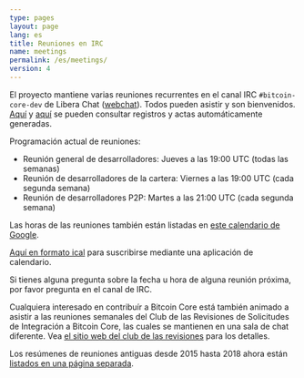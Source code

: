 ```yaml
---
type: pages
layout: page
lang: es
title: Reuniones en IRC
name: meetings
permalink: /es/meetings/
version: 4
---
```

El proyecto mantiene varias reuniones recurrentes en el canal IRC
`#bitcoin-core-dev` de Libera Chat ([webchat][bitcoin-core-dev-IRC-webchat]).
Todos pueden asistir y son bienvenidos.  [Aquí][meetbot] y [aquí][schnelli] se
pueden consultar registros y actas automáticamente generadas.

Programación actual de reuniones:

- Reunión general de desarrolladores: Jueves a las 19:00 UTC (todas las
  semanas)
- Reunión de desarrolladores de la cartera: Viernes a las 19:00 UTC (cada
  segunda semana)
- Reunión de desarrolladores P2P: Martes a las 21:00 UTC (cada segunda semana)

Las horas de las reuniones también están listadas en [este calendario de
Google][meeting calendar].

[Aquí en formato ical][meeting calendar ical] para suscribirse mediante una
aplicación de calendario.

Si tienes alguna pregunta sobre la fecha u hora de alguna reunión próxima, por
favor pregunta en el canal de IRC.

Cualquiera interesado en contribuír a Bitcoin Core está también animado a
asistir a las reuniones semanales del Club de las Revisiones de Solicitudes de
Integración a Bitcoin Core, las cuales se mantienen en una sala de chat
diferente.  Vea [el sitio web del club de las revisiones][review club] para los
detalles.

Los resúmenes de reuniones antiguas desde 2015 hasta 2018 ahora están
[listados en una página separada][summaries].

[bitcoin-core-dev-IRC-webchat]: https://web.libera.chat/#bitcoin-core-dev
[meetbot]: http://www.erisian.com.au/meetbot/bitcoin-core-dev/
[schnelli]: https://bitcoin.jonasschnelli.ch/ircmeetings/logs/bitcoin-core-dev/
[meeting calendar]: https://calendar.google.com/calendar?cid=MTFwcXZkZ3BkOTlubGliZjliYTg2MXZ1OHNAZ3JvdXAuY2FsZW5kYXIuZ29vZ2xlLmNvbQ
[meeting calendar ical]: https://calendar.google.com/calendar/ical/11pqvdgpd99nlibf9ba861vu8s%40group.calendar.google.com/public/basic.ics
[review club]: https://bitcoincore.reviews/
[summaries]: /es/meeting-summaries/
